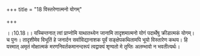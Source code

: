 +++
title = "18 विस्तरेणात्मनो योगम्"

+++
  
  
।।10.18।। यच्चिन्तनात् त्वां प्राप्नोमि याथातथ्येन जानामि तादृशमात्मनो
योगं पदार्थेषु क्रीडात्मकं योगम्। च पुनः। तादृशीमेव विभूतिं हे जनार्दन
सर्वाविद्यानाशक पूर्वं सङ्क्षेपकथितामपि भूयो विस्तारेण कथय। हि यस्मात्
अमृतं मोक्षात्मकं मरणनिवर्तकमानन्दरूपं त्वद्वाक्यं शृण्वतो मे तृप्तिः
अलम्भावो न भवतीत्यर्थः।  
  
